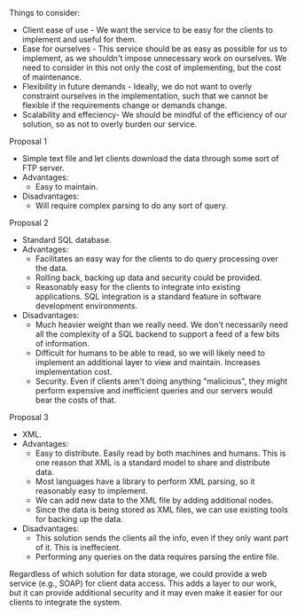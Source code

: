 Things to consider:

- Client ease of use - We want the service to be easy for the clients to
  implement and useful for them.
- Ease for ourselves - This service should be as easy as possible for us to
  implement, as we shouldn't impose unnecessary work on ourselves. We need
  to consider in this not only the cost of implementing, but the cost
  of maintenance.
- Flexibility in future demands - Ideally, we do not want to overly
  constraint ourselves in the implementation, such that we cannot be
  flexible if the requirements change or demands change.
- Scalability and effeciency- We should be mindful of the efficiency of
  our solution, so as not to overly burden our service.

Proposal 1

- Simple text file and let clients download the data through some sort of FTP
  server.
- Advantages:
  - Easy to maintain.
- Disadvantages:
  - Will require complex parsing to do any sort of query.

Proposal 2

- Standard SQL database.
- Advantages:
  - Facilitates an easy way for the clients to do query processing over the
    data.
  - Rolling back, backing up data and security could be provided.
  - Reasonably easy for the clients to integrate into existing applications.
    SQL integration is a standard feature in software development
    environments.
- Disadvantages:
  - Much heavier weight than we really need. We don't necessarily need all
    the complexity of a SQL backend to support a feed of a few bits of
    information.
  - Difficult for humans to be able to read, so we will likely need to
    implement an additional layer to view and maintain. Increases
    implementation cost.
  - Security. Even if clients aren't doing anything "malicious", they might
    perform expensive and inefficient queries and our servers would bear
    the costs of that.

Proposal 3

- XML.
- Advantages:
  - Easy to distribute. Easily read by both machines and humans. This is one
    reason that XML is a standard model to share and distribute data.
  - Most languages have a library to perform XML parsing, so it reasonably
    easy to implement.
  - We can add new data to the XML file by adding additional nodes.
  - Since the data is being stored as XML files, we can use existing tools
    for backing up the data.
- Disadvantages:
  - This solution sends the clients all the info, even if they only want part
    of it. This is ineffecient.
  - Performing any queries on the data requires parsing the entire file.

Regardless of which solution for data storage, we could provide a web service
(e.g., SOAP) for client data access. This adds a layer to our work, but it can
provide additional security and it may even make it easier for our clients
to integrate the system.

